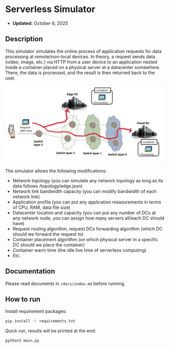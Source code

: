 # Serverless Simulator
- **Updated:** October 6, 2025

## Description

This simulator simulates the online process of application requests for data processing at remote/non-local devices. In theory, a request sends data (video, image, etc.) via HTTP from a user device to an application nested inside a container placed on a physical server at a datacenter somewhere. There, the data is processed, and the result is then returned back to the user.

![General Architecture](/docs/figures/general.PNG)

The simulator allows the following modifications:
- Network topology (you can simulate any network topology as long as its data follows /topology/edge.json)
- Network link bandwidth capacity (you can modify bandwidth of each network link)
- Application profile (you can put any application measurements in terms of CPU, RAM, data file size)
- Datacenter location and capacity (you can put any number of DCs at any network node, you can assign how many servers all/each DC should have)
- Request routing algorithm, request DCs forwarding algorithm (which DC should we forward the request to)
- Container placement algorithm (on which physical server in a specific DC should we place the container)
- Container warm time (the idle live time of serverless computing)
- Etc.

## Documentation

Please read documents in `/docs/index.md` before running.

## How to run

Install requirement packages:
```bash
pip install -r requirements.txt
```

Quick run, results will be printed at the end:
```bash
python3 main.py
```






